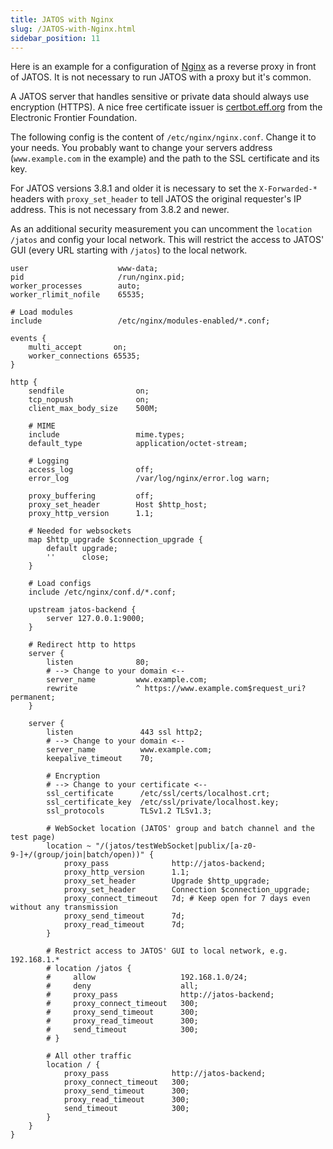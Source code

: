 ```yaml
---
title: JATOS with Nginx
slug: /JATOS-with-Nginx.html
sidebar_position: 11
---
```


Here is an example for a configuration of [Nginx](https://www.nginx.com/) as a reverse proxy in front of JATOS. It is not necessary to run JATOS with a proxy but it's common.

A JATOS server that handles sensitive or private data should always use encryption (HTTPS). A nice free certificate issuer is [certbot.eff.org](https://certbot.eff.org/) from the Electronic Frontier Foundation.

The following config is the content of `/etc/nginx/nginx.conf`. Change it to your needs. You probably want to change your servers address (`www.example.com` in the example) and the path to the SSL certificate and its key.

For JATOS versions 3.8.1 and older it is necessary to set the `X-Forwarded-*` headers with `proxy_set_header` to tell JATOS the original requester's IP address. This is not necessary from 3.8.2 and newer.

As an additional security measurement you can uncomment the `location /jatos` and config your local network. This will restrict the access to JATOS' GUI (every URL starting with `/jatos`) to the local network.

~~~ shell
user                    www-data;
pid                     /run/nginx.pid;
worker_processes        auto;
worker_rlimit_nofile    65535;

# Load modules
include                 /etc/nginx/modules-enabled/*.conf;

events {
    multi_accept       on;
    worker_connections 65535;
}

http {
    sendfile                on;
    tcp_nopush              on;
    client_max_body_size    500M;

    # MIME
    include                 mime.types;
    default_type            application/octet-stream;

    # Logging
    access_log              off;
    error_log               /var/log/nginx/error.log warn;

    proxy_buffering         off;
    proxy_set_header        Host $http_host;
    proxy_http_version      1.1;

    # Needed for websockets
    map $http_upgrade $connection_upgrade {
        default upgrade;
        ''      close;
    }

    # Load configs
    include /etc/nginx/conf.d/*.conf;

    upstream jatos-backend {
        server 127.0.0.1:9000;
    }

    # Redirect http to https
    server {
        listen              80;
        # --> Change to your domain <--
        server_name         www.example.com;
        rewrite             ^ https://www.example.com$request_uri? permanent;
    }

    server {
        listen               443 ssl http2;
        # --> Change to your domain <--
        server_name          www.example.com;
        keepalive_timeout    70;

        # Encryption
        # --> Change to your certificate <--
        ssl_certificate      /etc/ssl/certs/localhost.crt;
        ssl_certificate_key  /etc/ssl/private/localhost.key;
        ssl_protocols        TLSv1.2 TLSv1.3;

        # WebSocket location (JATOS' group and batch channel and the test page)
        location ~ "/(jatos/testWebSocket|publix/[a-z0-9-]+/(group/join|batch/open))" {
            proxy_pass              http://jatos-backend;
            proxy_http_version      1.1;
            proxy_set_header        Upgrade $http_upgrade;
            proxy_set_header        Connection $connection_upgrade;
            proxy_connect_timeout   7d; # Keep open for 7 days even without any transmission
            proxy_send_timeout      7d;
            proxy_read_timeout      7d;
        }

        # Restrict access to JATOS' GUI to local network, e.g. 192.168.1.*
        # location /jatos {
        #     allow                   192.168.1.0/24;
        #     deny                    all;
        #     proxy_pass              http://jatos-backend;
        #     proxy_connect_timeout   300;
        #     proxy_send_timeout      300;
        #     proxy_read_timeout      300;
        #     send_timeout            300;
        # }

        # All other traffic
        location / {
            proxy_pass              http://jatos-backend;
            proxy_connect_timeout   300;
            proxy_send_timeout      300;
            proxy_read_timeout      300;
            send_timeout            300;
        }
    }
}
~~~